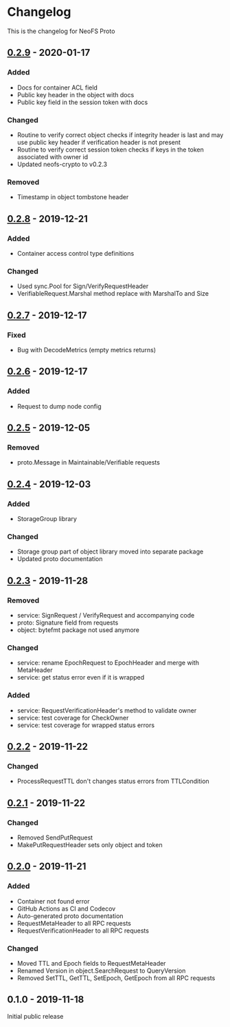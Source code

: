 # Changelog
This is the changelog for NeoFS Proto

## [0.2.9] - 2020-01-17

### Added
- Docs for container ACL field
- Public key header in the object with docs
- Public key field in the session token with docs

### Changed
- Routine to verify correct object checks if integrity header is last and
may use public key header if verification header is not present
- Routine to verify correct session token checks if keys in the token 
associated with owner id
- Updated neofs-crypto to v0.2.3

### Removed
- Timestamp in object tombstone header

## [0.2.8] - 2019-12-21

### Added
- Container access control type definitions

### Changed
- Used sync.Pool for Sign/VerifyRequestHeader
- VerifiableRequest.Marshal method replace with MarshalTo and Size

## [0.2.7] - 2019-12-17

### Fixed
- Bug with DecodeMetrics (empty metrics returns)

## [0.2.6] - 2019-12-17

### Added
- Request to dump node config

## [0.2.5] - 2019-12-05

### Removed
- proto.Message in Maintainable/Verifiable requests

## [0.2.4] - 2019-12-03

### Added
- StorageGroup library

### Changed
- Storage group part of object library moved into separate package
- Updated proto documentation

## [0.2.3] - 2019-11-28

### Removed
- service: SignRequest / VerifyRequest and accompanying code 
- proto: Signature field from requests
- object: bytefmt package not used anymore   

### Changed
- service: rename EpochRequest to EpochHeader and merge with MetaHeader
- service: get status error even if it is wrapped

### Added
- service: RequestVerificationHeader's method to validate owner
- service: test coverage for CheckOwner
- service: test coverage for wrapped status errors

## [0.2.2] - 2019-11-22

### Changed
- ProcessRequestTTL don't changes status errors from TTLCondition 

## [0.2.1] - 2019-11-22

### Changed
- Removed SendPutRequest
- MakePutRequestHeader sets only object and token 

## [0.2.0] - 2019-11-21

### Added
- Container not found error 
- GitHub Actions as CI and Codecov 
- Auto-generated proto documentation
- RequestMetaHeader to all RPC requests
- RequestVerificationHeader to all RPC requests

### Changed
- Moved TTL and Epoch fields to RequestMetaHeader
- Renamed Version in object.SearchRequest to QueryVersion
- Removed SetTTL, GetTTL, SetEpoch, GetEpoch from all RPC requests  

## 0.1.0 - 2019-11-18

Initial public release

[0.2.0]: https://github.com/nspcc-dev/neofs-proto/compare/v0.1.0...v0.2.0
[0.2.1]: https://github.com/nspcc-dev/neofs-proto/compare/v0.2.0...v0.2.1
[0.2.2]: https://github.com/nspcc-dev/neofs-proto/compare/v0.2.1...v0.2.2
[0.2.3]: https://github.com/nspcc-dev/neofs-proto/compare/v0.2.2...v0.2.3
[0.2.4]: https://github.com/nspcc-dev/neofs-proto/compare/v0.2.3...v0.2.4
[0.2.5]: https://github.com/nspcc-dev/neofs-proto/compare/v0.2.4...v0.2.5
[0.2.6]: https://github.com/nspcc-dev/neofs-proto/compare/v0.2.5...v0.2.6
[0.2.7]: https://github.com/nspcc-dev/neofs-proto/compare/v0.2.6...v0.2.7
[0.2.8]: https://github.com/nspcc-dev/neofs-proto/compare/v0.2.7...v0.2.8
[0.2.9]: https://github.com/nspcc-dev/neofs-proto/compare/v0.2.8...v0.2.9
